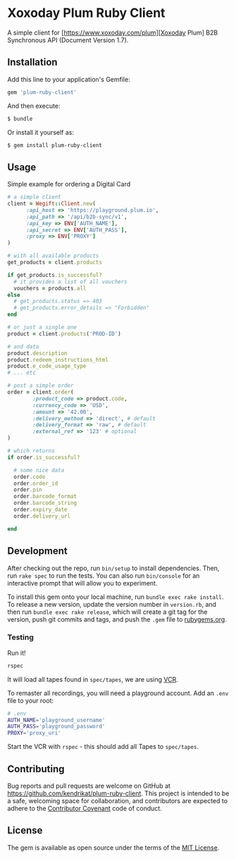 # Xoxoday Plum Ruby Client

A simple client for [https://www.xoxoday.com/plum][Xoxoday Plum] B2B Synchronous API (Document Version 1.7).

## Installation

Add this line to your application's Gemfile:

```ruby
gem 'plum-ruby-client'
```

And then execute:
```bash
$ bundle
```

Or install it yourself as:
```bash
$ gem install plum-ruby-client
```

## Usage

Simple example for ordering a Digital Card
```ruby
# a simple client
client = Wegift::Client.new(
      :api_host => 'https://playground.plum.io',
      :api_path => '/api/b2b-sync/v1',
      :api_key => ENV['AUTH_NAME'],
      :api_secret => ENV['AUTH_PASS'],
      :proxy => ENV['PROXY']
)

# with all available products
get_products = client.products

if get_products.is_successful?
  # it provides a list of all vouchers
  vouchers = products.all
else
  # get_products.status => 403
  # get_products.error_details => "Forbidden"
end

# or just a single one
product = client.products('PROD-ID')

# and data
product.description
product.redeem_instructions_html
product.e_code_usage_type
# ... etc

# post a simple order
order = client.order(
        :product_code => product.code,
        :currency_code => 'USD',
        :amount => '42.00',
        :delivery_method => 'direct', # default
        :delivery_format => 'raw', # default
        :external_ref => '123' # optional
)

# which returns
if order.is_successful?

  # some nice data
  order.code
  order.order_id
  order.pin
  order.barcode_format
  order.barcode_string
  order.expiry_date
  order.delivery_url

end
```

## Development

After checking out the repo, run `bin/setup` to install dependencies. Then, run `rake spec` to run the tests. You can also run `bin/console` for an interactive prompt that will allow you to experiment.

To install this gem onto your local machine, run `bundle exec rake install`. To release a new version, update the version number in `version.rb`, and then run `bundle exec rake release`, which will create a git tag for the version, push git commits and tags, and push the `.gem` file to [rubygems.org](https://rubygems.org).

### Testing

Run it!
```bash
rspec
```

It will load all tapes found in `spec/tapes`, we are using [VCR][vcr].

To remaster all recordings, you will need a playground account.
Add an `.env` file to your root:

```bash
# .env
AUTH_NAME='playground_username'
AUTH_PASS='playground_password'
PROXY='proxy_uri'
```

Start the VCR with `rspec` - this should add all Tapes to `spec/tapes`.

## Contributing

Bug reports and pull requests are welcome on GitHub at https://github.com/kendrikat/plum-ruby-client. This project is intended to be a safe, welcoming space for collaboration, and contributors are expected to adhere to the [Contributor Covenant](http://contributor-covenant.org) code of conduct.


## License

The gem is available as open source under the terms of the [MIT License](http://opensource.org/licenses/MIT).

[plum]: https://www.xoxoday.com/plum
[vcr]: https://github.com/vcr/vcr
